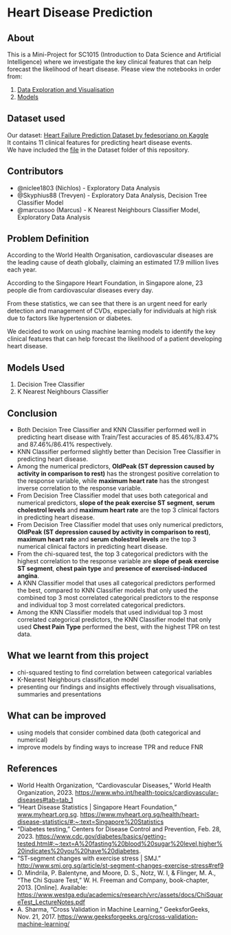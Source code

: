 # Heart Disease Prediction

## About
This is a Mini-Project for SC1015 (Introduction to Data Science and Artificial Intelligence) where we investigate the key clinical features that can help forecast the likelihood of heart disease.
Please view the notebooks in order from:    
1. [Data Exploration and Visualisation](https://github.com/niclee1803/SC1015-Mini-Project/blob/main/Data%20Exploration%20and%20Visualisation.ipynb)
2. [Models](https://github.com/niclee1803/SC1015-Mini-Project/blob/main/Models.ipynb)

## Dataset used
Our dataset: [Heart Failure Prediction Dataset by fedesoriano on Kaggle](https://www.kaggle.com/datasets/fedesoriano/heart-failure-prediction)  
It contains 11 clinical features for predicting heart disease events.  
We have included the [file](https://github.com/niclee1803/SC1015-Mini-Project/blob/main/Dataset/heart.csv) in the Dataset folder of this repository.   

## Contributors
* @niclee1803 (Nichlos) - Exploratory Data Analysis
* @Skyphius88 (Trevyen) - Exploratory Data Analysis, Decision Tree Classifier Model
* @marcussoo (Marcus) - K Nearest Neighbours Classifier Model, Exploratory Data Analysis

## Problem Definition
According to the World Health Organisation, cardiovascular diseases are the leading cause of death globally, claiming an estimated 17.9 million lives each year.    
    
According to the Singapore Heart Foundation, in Singapore alone, 23 people die from cardiovascular diseases every day.     
   
From these statistics, we can see that there is an urgent need for early detection and management of CVDs, especially for individuals at high risk due to factors like hypertension or diabetes.    
    
We decided to work on using machine learning models to identify the key clinical features that can help forecast the likelihood of a patient developing heart disease.    


## Models Used
1. Decision Tree Classifier
2. K Nearest Neighbours Classifier


## Conclusion
* Both Decision Tree Classifier and KNN Classifier performed well in predicting heart disease with Train/Test accuracies of 85.46%/83.47% and 87.46%/86.41% respectively.
* KNN Classifier performed slightly better than Decision Tree Classifier in predicting heart disease.
* Among the numerical predictors, **OldPeak (ST depression caused by activity in comparison to rest)** has the strongest positive correlation to the response variable, while **maximum heart rate** has the strongest inverse correlation to the response variable.
* From Decision Tree Classifier model that uses both categorical and numerical predictors, **slope of the peak exercise ST segment**, **serum cholestrol levels** and **maximum heart rate** are the top 3 clinical factors in predicting heart disease.
* From Decision Tree Classifier model that uses only numerical predictors, **OldPeak (ST depression caused by activity in comparison to rest)**, **maximum heart rate** and **serum cholestrol levels** are the top 3 numerical clinical factors in predicting heart disease.
* From the chi-squared test, the top 3 categorical predictors with the highest correlation to the response variable are **slope of peak exercise ST segment**, **chest pain type** and **presence of exercised-induced angina**.
* A KNN Classifier model that uses all categorical predictors performed the best, compared to KNN Classifier models that only used the combined top 3 most correlated categorical predictors to the response and individual top 3 most correlated categorical predictors.
* Among the KNN Classifier models that used individual top 3 most correlated categorical predictors, the KNN Classifier model that only used **Chest Pain Type** performed the best, with the highest TPR on test data.

## What we learnt from this project
* chi-squared testing to find correlation between categorical variables
* K-Nearest Neighbours classification model
* presenting our findings and insights effectively through visualisations, summaries and presentations

## What can be improved
* using models that consider combined data (both categorical and numerical)
* improve models by finding ways to increase TPR and reduce FNR

## References
* World Health Organization, “Cardiovascular Diseases,” World Health Organization, 2023. https://www.who.int/health-topics/cardiovascular-diseases#tab=tab_1‌    
* “Heart Disease Statistics | Singapore Heart Foundation,” www.myheart.org.sg. https://www.myheart.org.sg/health/heart-disease-statistics/#:~:text=Singapore%20Statistics    
* “Diabetes testing,” Centers for Disease Control and Prevention, Feb. 28, 2023. https://www.cdc.gov/diabetes/basics/getting-tested.html#:~:text=A%20fasting%20blood%20sugar%20level,higher%20indicates%20you%20have%20diabetes.      
* “ST-segment changes with exercise stress | SMJ.” http://www.smj.org.sg/article/st-segment-changes-exercise-stress#ref9    
* D. Mindrila, P. Balentyne, and Moore, D. S., Notz, W. I, & Flinger, M. A., “The Chi Square Test,” W. H. Freeman and Company, book-chapter, 2013. [Online]. Available: https://www.westga.edu/academics/research/vrc/assets/docs/ChiSquareTest_LectureNotes.pdf    
* A. Sharma, “Cross Validation in Machine Learning,” GeeksforGeeks, Nov. 21, 2017. https://www.geeksforgeeks.org/cross-validation-machine-learning/ ‌
